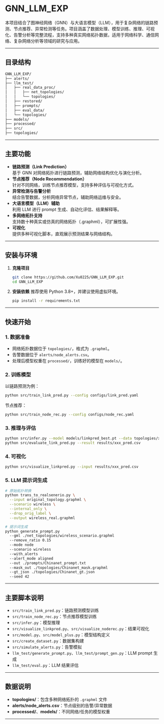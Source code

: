 # GNN_LLM_EXP

本项目结合了图神经网络（GNN）与大语言模型（LLM），用于复杂网络的链路预测、节点推荐、异常检测等任务。项目涵盖了数据处理、模型训练、推理、可视化、告警分析等完整流程，支持多种真实网络拓扑数据，适用于网络科学、通信网络、复杂网络分析等领域的研究与应用。

---

## 目录结构

```markdown
GNN_LLM_EXP/
├── alerts/
├── llm_test/
│   ├── real_data_proc/
│   │   ├── net_topologies/
│   │   └── topologies/
│   ├── restored/
│   ├── prompts/
│   ├── eval_data/
│   └── topologies/
├── models/
├── processed/
├── src/
├── topologies/
```

---

## 主要功能
- **链路预测（Link Prediction）**  
  基于 GNN 对网络拓扑进行链路预测，辅助网络结构优化与演化分析。
- **节点推荐（Node Recommendation）**  
  针对不同网络，训练节点推荐模型，支持多种评估与可视化方式。
- **异常检测与告警分析**  
  结合告警数据，分析网络异常节点，辅助网络运维与安全。
- **大语言模型（LLM）辅助**  
  利用 LLM 进行 prompt 生成、自动化评估、结果解释等。
- **多网络拓扑支持**  
  支持数十种真实或仿真的网络拓扑（.graphml），可扩展性强。
- **可视化**  
  提供多种可视化脚本，直观展示预测结果与网络结构。
---

## 安装与环境

1. **克隆项目**
   ```bash
   git clone https://github.com/Xu0225/GNN_LLM_EXP.git
   cd GNN_LLM_EXP
   ```

2. **安装依赖**
   推荐使用 Python 3.8+，并建议使用虚拟环境。
   ```bash
   pip install -r requirements.txt
   ```
---

## 快速开始

### 1. 数据准备

- 网络拓扑数据位于 `topologies/`，格式为 `.graphml`。
- 告警数据位于 `alerts/node_alerts.csv`。
- 处理后模型权重在 `processed/`，训练好的模型在 `models/`。

### 2. 训练模型

以链路预测为例：

```bash
python src/train_link_pred.py --config configs/link_pred.yaml
```

节点推荐：

```bash
python src/train_node_rec.py --config configs/node_rec.yaml
```

### 3. 推理与评估

```bash
python src/infer.py --model models/linkpred_best.pt --data topologies/xxx.graphml
python src/evaluate_link_pred.py --result results/xxx_pred.csv
```

### 4. 可视化

```bash
python src/visualize_linkpred.py --input results/xxx_pred.csv
```

### 5. LLM 提示词生成

```bash
# 原始拓扑转换
python trans_to_realsenerio.py \
  --input original_topology.graphml \
  --scenario wireless \
  --internal_only \
  --drop_orig_label \
  --output wireless_real.graphml
```
```bash
# 提示词生成
python generate_prompt.py
  --gml ./net_topologies/wireless_scenario.graphml 
  --remove_ratio 0.15
  --mode node
  --scenario wireless
  --with_alerts
  --alert_mode aligned
  --out ./prompts/Chinanet_prompt.txt
  --mask_out ./topologies/Chinanet_mask.graphml
  --gt_json ./topologies/Chinanet_gt.json
  --seed 42
```

---

## 主要脚本说明

- `src/train_link_pred.py`：链路预测模型训练
- `src/train_node_rec.py`：节点推荐模型训练
- `src/infer.py`：模型推理
- `src/visualize_linkpred.py`、`src/visualize_noderec.py`：结果可视化
- `src/model.py`、`src/model_plus.py`：模型结构定义
- `src/create_dataset.py`：数据集构建
- `src/simulate_alerts.py`：告警模拟
- `llm_test/generate_prompt.py`、`llm_test/prompt_gen.py`：LLM prompt 生成
- `llm_test/eval.py`：LLM 结果评估

---

## 数据说明

- **topologies/**：包含多种网络拓扑的 `.graphml` 文件
- **alerts/node_alerts.csv**：节点级别的告警/异常数据
- **processed/**、**models/**：不同网络/任务的模型权重

---

